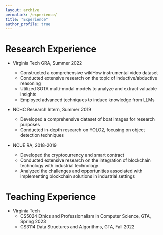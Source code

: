 ```yaml
---
layout: archive
permalink: /experience/
title: "Experience"
author_profile: true
---
```



Research Experience
===================

- Virginia Tech GRA, Summer 2022  
  - Constructed a comprehensive wikiHow instrumental video dataset  
  - Conducted extensive research on the topic of inductive/abductive reasoning  
  - Utilized SOTA multi-modal models to analyze and extract valuable insights  
  - Employed advanced techniques to induce knowledge from LLMs  
 
- NCHC Research Intern, Summer 2019
  - Developed a comprehensive dataset of boat images for research purposes
  - Conducted in-depth research on YOLO2, focusing on object detection techniques  

- NCUE RA, 2018-2019
  - Developed the cryptocurrency and smart contract
  - Conducted extensive research on the integration of blockchain technology with industrial technology  
  - Analyzed the challenges and opportunities associated with implementing blockchain solutions in industrial settings  

Teaching Experience
===================
  
- Virginia Tech
  - CS5024 Ethics and Professionalism in Computer Science, GTA, Spring 2023
  - CS3114 Data Structures and Algorithms, GTA, Fall 2022
